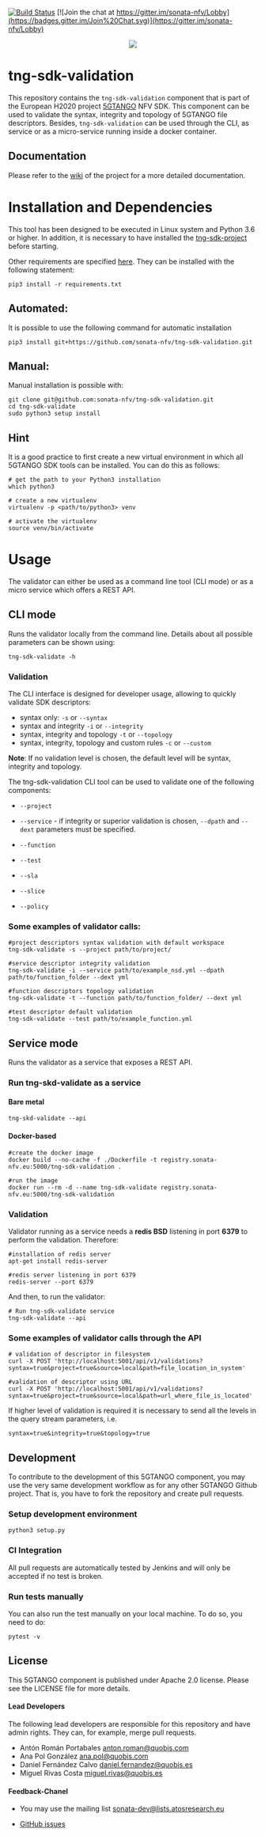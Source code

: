[![Build Status](https://jenkins.sonata-nfv.eu/buildStatus/icon?job=tng-sdk-validation/master)](https://jenkins.sonata-nfv.eu/job/tng-sdk-validation/master)
[![Join the chat at https://gitter.im/sonata-nfv/Lobby](https://badges.gitter.im/Join%20Chat.svg)](https://gitter.im/sonata-nfv/Lobby)

<p align="center"><img src="https://github.com/sonata-nfv/tng-sdk-validation/wiki/images/sonata-5gtango-logo-500px.png" /></p>


# tng-sdk-validation

This repository contains the `tng-sdk-validation` component that is part of the European H2020 project [5GTANGO](http://www.5gtango.eu) NFV SDK. This component can be used to validate the syntax, integrity and topology of 5GTANGO file descriptors. Besides, `tng-sdk-validation` can be used through the CLI, as service  or as a micro-service running inside a docker container.

## Documentation

Please refer to the [wiki](https://github.com/sonata-nfv/tng-sdk-validation/wiki) of the project for a more detailed documentation.

# Installation and Dependencies

This tool has been designed to be executed in Linux system and Python 3.6 or higher. In addition, it is necessary to have installed the [tng-sdk-project](https://github.com/sonata-nfv/tng-sdk-project) before starting.

Other requirements are specified [here](https://github.com/sonata-nfv/tng-sdk-validation/blob/master/requirements.txt). They can be installed with the following statement:

```
pip3 install -r requirements.txt
```

## Automated:

It is possible to use the following command for automatic installation

```
pip3 install git+https://github.com/sonata-nfv/tng-sdk-validation.git
```

## Manual:
Manual installation is possible with:

```
git clone git@github.com:sonata-nfv/tng-sdk-validation.git
cd tng-sdk-validate
sudo python3 setup install
```

## Hint
It is a good practice to first create a new virtual environment in which all 5GTANGO SDK tools can be installed. You can do this as follows:

```
# get the path to your Python3 installation
which python3

# create a new virtualenv
virtualenv -p <path/to/python3> venv

# activate the virtualenv
source venv/bin/activate
```

# Usage

The validator can either be used as a command line tool (CLI mode) or as a micro service which offers a REST API.

## CLI mode

Runs the validator locally from the command line. Details about all possible parameters can be shown using:

```
tng-sdk-validate -h
```

### Validation

The CLI interface is designed for developer usage, allowing to quickly validate SDK descriptors:

* syntax only: `-s` or `--syntax`
* syntax and integrity `-i` or `--integrity`
* syntax, integrity and topology `-t` or `--topology`
* syntax, integrity, topology and custom rules `-c` or `--custom`

**Note**: If no validation level is chosen, the default level will be syntax, integrity and topology.

The tng-sdk-validation CLI tool can be used to validate one of the following components:

* `--project`

* `--service` - if integrity or superior validation is chosen, `--dpath` and `--dext` parameters must be specified.

* `--function`

* `--test`

* `--sla`

* `--slice`

* `--policy`
### Some examples of validator calls:

```
#project descriptors syntax validation with default workspace
tng-sdk-validate -s --project path/to/project/

#service descriptor integrity validation
tng-sdk-validate -i --service path/to/example_nsd.yml --dpath path/to/function_folder --dext yml

#function descriptors topology validation
tng-sdk-validate -t --function path/to/function_folder/ --dext yml

#test descriptor default validation
tng-sdk-validate --test path/to/example_function.yml
```

## Service mode

Runs the validator as a service that exposes a REST API.

### Run tng-skd-validate as a service

#### Bare metal

```
tng-skd-validate --api
```

#### Docker-based

```
#create the docker image
docker build --no-cache -f ./Dockerfile -t registry.sonata-nfv.eu:5000/tng-sdk-validation .

#run the image
docker run --rm -d --name tng-sdk-validate registry.sonata-nfv.eu:5000/tng-sdk-validation
```

### Validation
Validator running as a service needs a **redis BSD** listening in port **6379** to perform the validation. Therefore:

```
#installation of redis server
apt-get install redis-server

#redis server listening in port 6379
redis-server --port 6379
```

And then, to run the validator:

```
# Run tng-sdk-validate service
tng-sdk-validate --api
```

### Some examples of validator calls through the API

```
# validation of descriptor in filesystem
curl -X POST 'http://localhost:5001/api/v1/validations?syntax=true&project=true&source=local&path=file_location_in_system'

#validation of descriptor using URL
curl -X POST 'http://localhost:5001/api/v1/validations?syntax=true&project=true&source=local&path=url_where_file_is_located'
```

If higher level of validation is required it is necessary to send all the levels in the query stream parameters, i.e.

```
syntax=true&integrity=true&topology=true
```
## Development
To contribute to the development of this 5GTANGO component, you may use the very same development workflow as for any other 5GTANGO Github project. That is, you have to fork the repository and create pull requests.

### Setup development environment

```
python3 setup.py
```

### CI Integration

All pull requests are automatically tested by Jenkins and will only be accepted if no test is broken.

### Run tests manually

You can also run the test manually on your local machine. To do so, you need to do:

```
pytest -v
```

## License

This 5GTANGO component is published under Apache 2.0 license. Please see the LICENSE file for more details.

#### Lead Developers

The following lead developers are responsible for this repository and have admin rights. They can, for example, merge pull requests.

* Antón Román Portabales <anton.roman@quobis.com>
* Ana Pol González <ana.pol@quobis.com>
* Daniel Fernández Calvo <daniel.fernandez@quobis.es>
* Miguel Rivas Costa <miguel.rivas@quobis.es>

#### Feedback-Chanel

- You may use the mailing list [sonata-dev@lists.atosresearch.eu](mailto:sonata-dev@lists.atosresearch.eu)
* [GitHub issues](https://github.com/sonata-nfv/tng-sdk-validation/issues)
